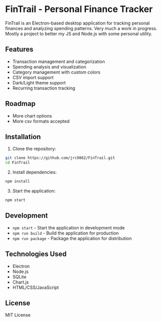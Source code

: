 # FinTrail - Personal Finance Tracker

FinTrail is an Electron-based desktop application for tracking personal finances and analyzing spending patterns. Very much a work in progress. Mostly a project to better my JS and Node.js with some personal utility.

## Features

- Transaction management and categorization
- Spending analysis and visualization
- Category management with custom colors
- CSV import support
- Dark/Light theme support
- Recurring transaction tracking

## Roadmap

- More chart options
- More csv formats accepted

## Installation

1. Clone the repository:
```bash
git clone https://github.com/jrc9862/FinTrail.git
cd FinTrail
```

2. Install dependencies:
```bash
npm install
```

3. Start the application:
```bash
npm start
```

## Development

- `npm start` - Start the application in development mode
- `npm run build` - Build the application for production
- `npm run package` - Package the application for distribution

## Technologies Used

- Electron
- Node.js
- SQLite
- Chart.js
- HTML/CSS/JavaScript

## License

MIT License
